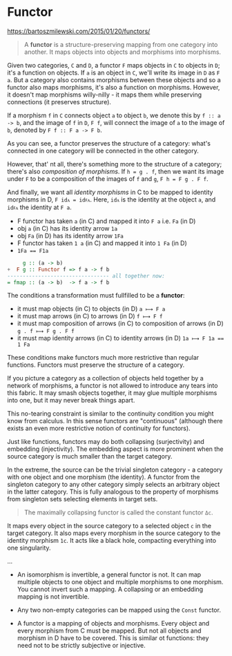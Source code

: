 # Functor

https://bartoszmilewski.com/2015/01/20/functors/

> A **functor** is a structure-preserving mapping from one category into another. It maps objects into objects and morphisms into morphisms.

Given two categories, `C` and `D`, a functor `F` maps objects in `C` to objects in `D`; it's a function on objects. If `a` is an object in `C`, we'll write its image in `D` as `F a`. But a category also contains morphisms between these objects and so a functor also maps morphisms, it's also a function on morphisms. However, it doesn't map morphisms willy-nilly - it maps them while preserving connections (it preserves structure).

If a morphism `f` in `C` connects object `a` to object `b`, we denote this by `f :: a -> b`, and the image of `f` in `D`, `F f`, will connect the image of `a` to the image of `b`, denoted by `F f :: F a -> F b`.

As you can see, a functor preserves the structure of a category: what's connected in one category will be connected in the other category.

However, that' nt all, there's something more to the structure of a category; there's also *composition of morphisms*. If `h = g . f`, then we want its image under `F` to be a composition of the images of `f` and `g`, `F h = F g . F f`.

And finally, we want all *identity morphisms* in C to be mapped to identity morphisms in D, `F idᴀ = idꜰᴀ`. Here, `idᴀ` is the identity at the object `a`, and `idꜰᴀ` the identity at `F a`.

- F functor has taken `a` (in C) and mapped it into `F a` i.e. `Fa` (in D)
- obj `a`  (in C) has its identity arrow `1a`
- obj `Fa` (in D) has its identity arrow `1Fa`
- F functor has taken `1 a` (in C) and mapped it into `1 Fa` (in D)
- `1Fa == F1a`


```hs
     g :: (a -> b)
+  F g :: Functor f => f a -> f b
--------------------------------- all together now:
= fmap :: (a -> b)  -> f a -> f b
```

The conditions a transformation must fullfilled to be a **functor**:
- it must map objects (in C) to objects (in D) 
  `a ⟼ F a`
- it must map arrows (in C) to arrows (in D) 
  `f ⟼ F f`
- it must map composition of arrows (in C) to composition of arrows (in D) 
  `g . f ⟼ F g . F f`
- it must map identity arrows (in C) to identity arrows (in D) 
  `1a ⟼ F 1a == 1 Fa`


These conditions make functors much more restrictive than regular functions. Functors must preserve the structure of a category.

If you picture a category as a collection of objects held together by a network of morphisms, a functor is not allowed to introduce any tears into this fabric. It may smash objects together, it may glue multiple morphisms into one, but it may never break things apart.

This no-tearing constraint is similar to the continuity condition you might know from calculus. In this sense functors are "continuous" (although there exists an even more restrictive notion of continuity for functors).

Just like functions, functors may do both collapsing (surjectivity) and embedding (injectivity). The embedding aspect is more prominent when the source category is much smaller than the target category.

In the extreme, the source can be the trivial singleton category - a category with one object and one morphism (the identity). A functor from the singleton category to any other category simply selects an arbitrary object in the latter category. This is fully analogous to the property of morphisms from singleton sets selecting elements in target sets.

> The maximally collapsing functor is called the constant functor `Δc`.

It maps every object in the source category to a selected object `c` in the target category. It also maps every morphism in the source category to the identity morphism `1c`. It acts like a black hole, compacting everything into one singularity.

...

* An isomorphism is invertible, a general functor is not. It can map multiple objects to one object and multiple morphisms to one morphism. You cannot invert such a mapping. A collapsing or an embedding mapping is not invertible.

* Any two non-empty categories can be mapped using the `Const` functor.

* A functor is a mapping of objects and morphisms. Every object and every morphism from C must be mapped. But not all objects and morphism in D have to be covered. This is similar ot functions: they need not to be strictly subjective or injective.

